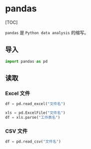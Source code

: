# pandas

[TOC]

`pandas` 是 `Python data analysis` 的缩写。

## 导入

```python
import pandas as pd
```

## 读取

### Excel 文件

```python
df = pd.read_excel("文件名")
```

```python
xls = pd.ExcelFile("文件名")
df = xls.parse("工作表名")
```

### CSV 文件

```python
df = pd.read_csv("文件名")
```

